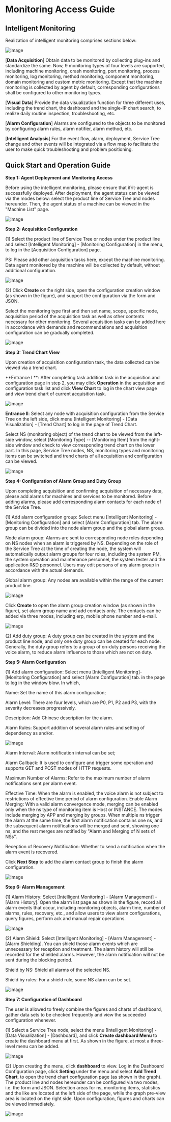 # Monitoring Access Guide
## Intelligent Monitoring  
Realization of intelligent monitoring comprises sections below:

![image](https://github.com/jdcloudcom/cn/blob/DevOps-guhezhu1/image/DevOps/Getting-Started8.jpg) 

[**Data Acquisition**] Obtain data to be monitored by collecting plug-ins and standardize the same. Now, 9 monitoring types of four levels are supported, including machine monitoring, crash monitoring, port monitoring, process monitoring, log monitoring, method monitoring, component monitoring, domain monitoring and custom metric monitoring. Except that the machine monitoring is collected by agent by default, corresponding configurations shall be configured to other monitoring types.

[**Visual Data**] Provide the data visualization function for three different uses, including the trend chart, the dashboard and the single-IP chart search, to realize daily routine inspection, troubleshooting, etc.

[**Alarm Configuration**] Alarms are configured to the objects to be monitored by configuring alarm rules, alarm notifier, alarm method, etc.

[**Intelligent Analysis**] For the event flow, alarm, deployment, Service Tree change and other events will be integrated via a flow map to facilitate the user to make quick troubleshooting and problem positioning.


## Quick Start and Operation Guide

**Step 1: Agent Deployment and Monitoring Access**

Before using the intelligent monitoring, please ensure that ifrit-agent is successfully deployed. After deployment, the agent status can be viewed via the modes below: select the product line of Service Tree and nodes hereunder. Then, the agent status of a machine can be viewed in the "Machine List" page.

![image](https://github.com/jdcloudcom/cn/blob/DevOps-guhezhu1/image/DevOps/Getting-Started9.jpg)

**Step 2: Acquisition Configuration**

(1) Select the product line of Service Tree or nodes under the product line and select [Intelligent Monitoring] - [Monitoring Configuration] in the menu, to log in the [Acquisition Configuration] page.

PS: Please add other acquisition tasks here, except the machine monitoring. Data agent monitored by the machine will be collected by default, without additional configuration.

![image](https://github.com/jdcloudcom/cn/blob/DevOps-guhezhu1/image/DevOps/Getting-Started10.JPG)

(2) Click **Create** on the right side, open the configuration creation window (as shown in the figure), and support the configuration via the form and JSON.

Select the monitoring type first and then set name, scope, specific node, acquisition period of the acquisition task as well as other contents necessary for other monitoring. Several acquisition tasks can be added here in accordance with demands and recommendations and acquisition configuration can be gradually completed.

![image](https://github.com/jdcloudcom/cn/blob/DevOps-guhezhu1/image/DevOps/Getting-Started11.jpg)

**Step 3: Trend Chart View**

Upon creation of acquisition configuration task, the data collected can be viewed via a trend chart.

**Entrance I **: After completing task addition task in the acquisition and configuration page in step 2, you may click **Operation** in the acquisition and configuration task list and click **View Chart** to log in the chart view page and view trend chart of current acquisition task.

![image](https://github.com/jdcloudcom/cn/blob/DevOps-guhezhu1/image/DevOps/Getting-Started12.jpg)

**Entrance II**: Select any node with acquisition configuration from the Service Tree on the left side, click menu [Intelligent Monitoring] - [Data Visualization] - [Trend Chart] to log in the page of Trend Chart.

Select NS (monitoring object) of the trend chart to be viewed from the left-side window, select [Monitoring Type] -- [Monitoring Item] from the right-side window and check to view corresponding trend chart on the lower part.
In this page, Service Tree nodes, NS, monitoring types and monitoring items can be switched and trend charts of all acquisition and configuration can be viewed.

![image](https://github.com/jdcloudcom/cn/blob/DevOps-guhezhu1/image/DevOps/Getting-Started13.jpg)

**Step 4: Configuration of Alarm Group and Duty Group**

Upon completing acquisition and confirming acquisition of necessary data, please add alarms for machines and services to be monitored. Before adding alarms, please add corresponding alarm contacts for each node of the Service Tree.

(1) Add alarm configuration group: Select menu [Intelligent Monitoring] - [Monitoring Configuration] and select [Alarm Configuration] tab. The alarm group can be divided into the node alarm group and the global alarm group.

Node alarm group: Alarms are sent to corresponding node roles depending on NS nodes when an alarm is triggered by NS. Depending on the role of the Service Tree at the time of creating the node, the system will automatically output alarm groups for four roles, including the system PM, the system operation and maintenance personnel, the system tester and the application R&D personnel. Users may edit persons of any alarm group in accordance with the actual demands.

Global alarm group: Any nodes are available within the range of the current product line.

![image](https://github.com/jdcloudcom/cn/blob/DevOps-guhezhu1/image/DevOps/Getting-Started14.jpg)

Click **Create** to open the alarm group creation window (as shown in the figure), set alarm group name and add contacts only. The contacts can be added via three modes, including erp, mobile phone number and e-mail.

![image](https://github.com/jdcloudcom/cn/blob/DevOps-guhezhu1/image/DevOps/Getting-Started15.jpg)

(2) Add duty group: A duty group can be created in the system and the product line node, and only one duty group can be created for each node. Generally, the duty group refers to a group of on-duty persons receiving the voice alarm, to reduce alarm influence to those which are not on duty.

**Step 5: Alarm Configuration**

(1) Add alarm configuration: Select menu [Intelligent Monitoring]-[Monitoring Configuration] and select [Alarm Configuration] tab. in the page to log in the window blow. In which,

Name: Set the name of this alarm configuration;

Alarm Level: There are four levels, which are P0, P1, P2 and P3, with the severity decreases progressively.

Description: Add Chinese description for the alarm.

Alarm Rules: Support addition of several alarm rules and setting of dependency as and/or.

![image](https://github.com/jdcloudcom/cn/blob/DevOps-guhezhu1/image/DevOps/Getting-Started16.jpg)

Alarm Interval: Alarm notification interval can be set;

Alarm Callback: It is used to configure and trigger some operation and supports GET and POST modes of HTTP requests.

Maximum Number of Alarms: Refer to the maximum number of alarm notifications sent per alarm event.

Effective Time: When the alarm is enabled, the voice alarm is not subject to restrictions of effective time period of alarm configuration.
Enable Alarm Merging: With a valid alarm convergence mode, merging can be enabled only when the ns type of monitoring item is Host or INSTANCE. The modes include merging by APP and merging by groups. When multiple ns trigger the alarm at the same time, the first alarm notification contains one ns, and the subsequent alarm notifications will be merged and sent, showing one ns, and the rest merges are notified by "Alarm and Merging of N sets of NSs".

Reception of Recovery Notification: Whether to send a notification when the alarm event is recovered.

Click **Next Step** to add the alarm contact group to finish the alarm configuration.

![image](https://github.com/jdcloudcom/cn/blob/DevOps-guhezhu1/image/DevOps/Getting-Started17.jpg)

**Step 6: Alarm Management**

(1) Alarm History: Select [Intelligent Monitoring] - [Alarm Management] - [Alarm History]. Open the alarm list page as shown in the figure, record all alarm events that occur, including monitoring objects, alarm time, number of alarms, rules, recovery, etc., and allow users to view alarm configurations, query figures, perform ack and manual repair operations.

![image](https://github.com/jdcloudcom/cn/blob/DevOps-guhezhu1/image/DevOps/Getting-Started18.JPG)

(2) Alarm Shield: Select [Intelligent Monitoring] - [Alarm Management] - [Alarm Shielding]. You can shield those alarm events which are unnecessary for reception and treatment. The alarm history will still be recorded for the shielded alarms. However, the alarm notification will not be sent during the blocking period.

Shield by NS: Shield all alarms of the selected NS.

Shield by rules: For a shield rule, some NS alarm can be set.

![image](https://github.com/jdcloudcom/cn/blob/DevOps-guhezhu1/image/DevOps/Getting-Started19.jpg)

**Step 7: Configuration of Dashboard**

The user is allowed to freely combine the figures and charts of dashboard, gather data sets to be checked frequently and view the succeeded configuration whenever.

(1) Select a Service Tree node, select the menu [Intelligent Monitoring] - [Data Visualization] - [Dashboard], and click **Create dashboard Menu** to create the dashboard menu at first. As shown in the figure, at most a three-level menu can be added.

![image](https://github.com/jdcloudcom/cn/blob/DevOps-guhezhu1/image/DevOps/Getting-Started20.JPG)

(2) Upon creating the menu, click **dashboard** to view. Log in the Dashboard Configuration page, click **Setting** under the menu and select **Add Trend Chart**, to open the trend chart configuration page (as shown in the graph). The product line and nodes hereunder can be configured via two modes, i.e. the form and JSON.
Selection areas for ns, monitoring items, statistics and the like are located at the left side of the page, while the graph pre-view area is located on the right side. Upon configuration, figures and charts can be viewed immediately.

![image](https://github.com/jdcloudcom/cn/blob/DevOps-guhezhu1/image/DevOps/Getting-Started21.jpg)
